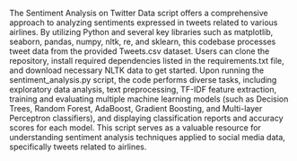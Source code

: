 The Sentiment Analysis on Twitter Data script offers a comprehensive approach to analyzing sentiments expressed in tweets related to various airlines. By utilizing Python and several key libraries such as matplotlib, seaborn, pandas, numpy, nltk, re, and sklearn, this codebase processes tweet data from the provided Tweets.csv dataset. Users can clone the repository, install required dependencies listed in the requirements.txt file, and download necessary NLTK data to get started. Upon running the sentiment_analysis.py script, the code performs diverse tasks, including exploratory data analysis, text preprocessing, TF-IDF feature extraction, training and evaluating multiple machine learning models (such as Decision Trees, Random Forest, AdaBoost, Gradient Boosting, and Multi-layer Perceptron classifiers), and displaying classification reports and accuracy scores for each model. This script serves as a valuable resource for understanding sentiment analysis techniques applied to social media data, specifically tweets related to airlines.
